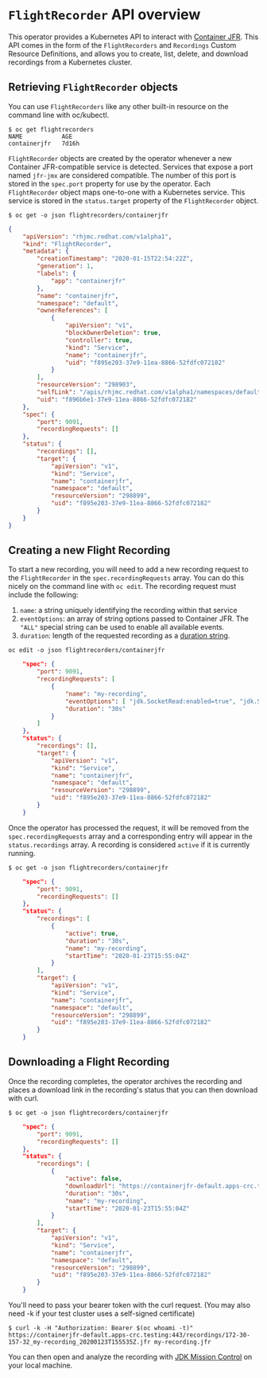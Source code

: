 # `FlightRecorder` API overview

This operator provides a Kubernetes API to interact with [Container JFR](https://github.com/rh-jmc-team/container-jfr).
This API comes in the form of the `FlightRecorders` and `Recordings` Custom Resource Definitions, and allows you to create, list, delete, and download recordings from a Kubernetes cluster.

## Retrieving `FlightRecorder` objects
You can use `FlightRecorders` like any other built-in resource on the command line with oc/kubectl.

```shell
$ oc get flightrecorders
NAME           AGE
containerjfr   7d16h
```

`FlightRecorder` objects are created by the operator whenever a new Container JFR-compatible service is detected.
Services that expose a port named `jfr-jmx` are considered compatible. The number of this port is stored in the `spec.port` property for use by the operator. Each `FlightRecorder` object maps one-to-one with a Kubernetes service. This service is stored in the `status.target` property of the `FlightRecorder` object.

```shell
$ oc get -o json flightrecorders/containerjfr
```
```json
{
    "apiVersion": "rhjmc.redhat.com/v1alpha1",
    "kind": "FlightRecorder",
    "metadata": {
        "creationTimestamp": "2020-01-15T22:54:22Z",
        "generation": 1,
        "labels": {
            "app": "containerjfr"
        },
        "name": "containerjfr",
        "namespace": "default",
        "ownerReferences": [
            {
                "apiVersion": "v1",
                "blockOwnerDeletion": true,
                "controller": true,
                "kind": "Service",
                "name": "containerjfr",
                "uid": "f895e203-37e9-11ea-8866-52fdfc072182"
            }
        ],
        "resourceVersion": "298903",
        "selfLink": "/apis/rhjmc.redhat.com/v1alpha1/namespaces/default/flightrecorders/containerjfr",
        "uid": "f896b6e1-37e9-11ea-8866-52fdfc072182"
    },
    "spec": {
        "port": 9091,
        "recordingRequests": []
    },
    "status": {
        "recordings": [],
        "target": {
            "apiVersion": "v1",
            "kind": "Service",
            "name": "containerjfr",
            "namespace": "default",
            "resourceVersion": "298899",
            "uid": "f895e203-37e9-11ea-8866-52fdfc072182"
        }
    }
}
```

## Creating a new Flight Recording

To start a new recording, you will need to add a new recording request to the `FlightRecorder` in the `spec.recordingRequests` array. You can do this nicely on the command line with `oc edit`. The recording request must include the following:

1. `name`: a string uniquely identifying the recording within that service
2. `eventOptions`: an array of string options passed to Container JFR. The `"ALL"` special string can be used to enable all available events.
3. `duration`: length of the requested recording as a [duration string](https://golang.org/pkg/time/#ParseDuration).

```shell
oc edit -o json flightrecorders/containerjfr
```
```json
    "spec": {
        "port": 9091,
        "recordingRequests": [
            {
                "name": "my-recording",
                "eventOptions": [ "jdk.SocketRead:enabled=true", "jdk.SocketWrite:enabled=true" ],
                "duration": "30s"
            }
        ]
    },
    "status": {
        "recordings": [],
        "target": {
            "apiVersion": "v1",
            "kind": "Service",
            "name": "containerjfr",
            "namespace": "default",
            "resourceVersion": "298899",
            "uid": "f895e203-37e9-11ea-8866-52fdfc072182"
        }
    }
```

Once the operator has processed the request, it will be removed from the `spec.recordingRequests` array and a corresponding entry will appear in the `status.recordings` array. A recording is considered `active` if it is currently running.

```shell
$ oc get -o json flightrecorders/containerjfr
```
```json
    "spec": {
        "port": 9091,
        "recordingRequests": []
    },
    "status": {
        "recordings": [
            {
                "active": true,
                "duration": "30s",
                "name": "my-recording",
                "startTime": "2020-01-23T15:55:04Z"
            }
        ],
        "target": {
            "apiVersion": "v1",
            "kind": "Service",
            "name": "containerjfr",
            "namespace": "default",
            "resourceVersion": "298899",
            "uid": "f895e203-37e9-11ea-8866-52fdfc072182"
        }
    }
```

## Downloading a Flight Recording

Once the recording completes, the operator archives the recording and places a download link in the recording's status that you can then download with curl.

```shell
$ oc get -o json flightrecorders/containerjfr
```
```json
    "spec": {
        "port": 9091,
        "recordingRequests": []
    },
    "status": {
        "recordings": [
            {
                "active": false,
                "downloadUrl": "https://containerjfr-default.apps-crc.testing:443/recordings/172-30-157-32_my-recording_20200123T155535Z.jfr",
                "duration": "30s",
                "name": "my-recording",
                "startTime": "2020-01-23T15:55:04Z"
            }
        ],
        "target": {
            "apiVersion": "v1",
            "kind": "Service",
            "name": "containerjfr",
            "namespace": "default",
            "resourceVersion": "298899",
            "uid": "f895e203-37e9-11ea-8866-52fdfc072182"
        }
    }
```

You'll need to pass your bearer token with the curl request. (You may also need -k if your test cluster uses a self-signed certificate)
```shell
$ curl -k -H "Authorization: Bearer $(oc whoami -t)" https://containerjfr-default.apps-crc.testing:443/recordings/172-30-157-32_my-recording_20200123T155535Z.jfr my-recording.jfr
```

You can then open and analyze the recording with [JDK Mission Control](https://github.com/openjdk/jmc/) on your local machine.
